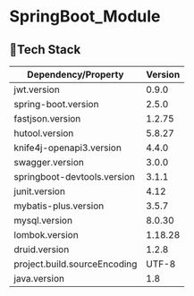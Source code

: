 # SpringBoot_Module

## 🎯Tech Stack

| Dependency/Property          | Version |
|------------------------------|---------|
| jwt.version                  | 0.9.0   |
| spring-boot.version          | 2.5.0   |
| fastjson.version             | 1.2.75  |
| hutool.version               | 5.8.27  |
| knife4j-openapi3.version     | 4.4.0   |
| swagger.version              | 3.0.0   |
| springboot-devtools.version  | 3.1.1   |
| junit.version                | 4.12    |
| mybatis-plus.version         | 3.5.7   |
| mysql.version                | 8.0.30  |
| lombok.version               | 1.18.28 |
| druid.version                | 1.2.8   |
| project.build.sourceEncoding | UTF-8   |
| java.version                 | 1.8     |

